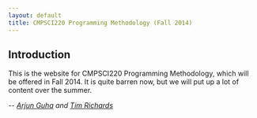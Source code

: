 ```yaml
---
layout: default
title: CMPSCI220 Programming Methodology (Fall 2014)
---
```


## Introduction

This is the website for CMPSCI220 Programming Methodology, which will be
offered in Fall 2014. It is quite barren now, but we will put up a lot of
content over the summer.


*-- [Arjun Guha] and [Tim Richards]*

[Arjun Guha]:  https://www.cs.umass.edu/~arjun/
[Tim Richards]: https://www.cs.umass.edu/~richards/